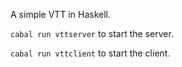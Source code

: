 A simple VTT in Haskell.

```cabal run vttserver``` to start the server.

```cabal run vttclient```  to start the client.